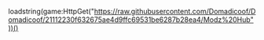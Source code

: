 loadstring(game:HttpGet("https://raw.githubusercontent.com/Domadicoof/Domadicoof/21112230f632675ae4d9ffc69531be6287b28ea4/Modz%20Hub"))()
